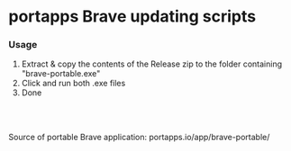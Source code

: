 # portapps Brave updating scripts

### Usage
1. Extract & copy the contents of the Release zip to the folder containing "brave-portable.exe"
2. Click and run both .exe files
3. Done

<br>
<br>

Source of portable Brave application:
portapps.io/app/brave-portable/
